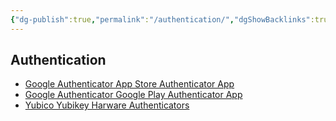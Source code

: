 ```yaml
---
{"dg-publish":true,"permalink":"/authentication/","dgShowBacklinks":true,"dgShowLocalGraph":true}
---
```



## Authentication
- [Google Authenticator App Store Authenticator App](https://itunes.apple.com/us/app/google-authenticator/id388497605)
- [Google Authenticator Google Play Authenticator App](https://play.google.com/store/apps/details?hl=en&id=com.google.android.apps.authenticator2)
- [Yubico Yubikey Harware Authenticators](https://www.yubico.com/)